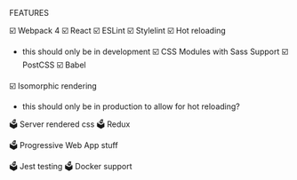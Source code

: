 FEATURES

☑️ Webpack 4
☑️ React
☑️ ESLint
☑️ Stylelint
☑️ Hot reloading
  - this should only be in development
☑️ CSS Modules with Sass Support
☑️ PostCSS
☑️ Babel

☑️ Isomorphic rendering
  - this should only be in production to allow for hot reloading?

🗳️ Server rendered css
🗳️ Redux

🗳️ Progressive Web App stuff

🗳️ Jest testing
🗳️ Docker support